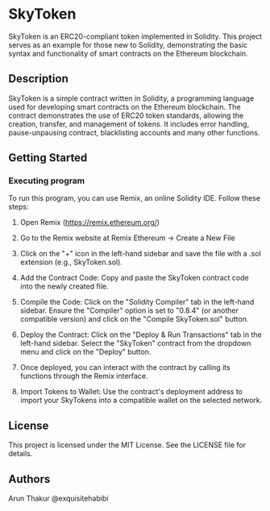 # SkyToken

SkyToken is an ERC20-compliant token implemented in Solidity. This project serves as an example for those new to Solidity, demonstrating the basic syntax and functionality of smart contracts on the Ethereum blockchain.

## Description

SkyToken is a simple contract written in Solidity, a programming language used for developing smart contracts on the Ethereum blockchain. The contract demonstrates the use of ERC20 token standards, allowing the creation, transfer, and management of tokens. It includes error handling, pause-unpausing contract, blacklisting accounts and many other functions.

## Getting Started

### Executing program

To run this program, you can use Remix, an online Solidity IDE. Follow these steps:

1. Open Remix (https://remix.ethereum.org/)

2. Go to the Remix website at Remix Ethereum -> Create a New File

3. Click on the "+" icon in the left-hand sidebar and save the file with a .sol extension (e.g., SkyToken.sol).

4. Add the Contract Code: Copy and paste the SkyToken contract code into the newly created file.

5. Compile the Code: Click on the "Solidity Compiler" tab in the left-hand sidebar. Ensure the "Compiler" option is set to "0.8.4" (or another compatible version) and click on the "Compile SkyToken.sol" button.

6. Deploy the Contract: Click on the "Deploy & Run Transactions" tab in the left-hand sidebar. Select the "SkyToken" contract from the dropdown menu and click on the "Deploy" button.

7. Once deployed, you can interact with the contract by calling its functions through the Remix interface.

8. Import Tokens to Wallet: Use the contract's deployment address to import your SkyTokens into a compatible wallet on the selected network.

## License
This project is licensed under the MIT License. See the LICENSE file for details.

## Authors

Arun Thakur
@exquisitehabibi
